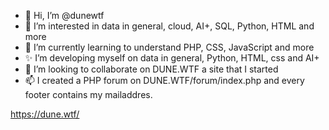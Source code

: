 - 👋 Hi, I’m @dunewtf
- 👀 I’m interested in data in general, cloud, AI+, SQL, Python, HTML and more
- 🌱 I’m currently learning to understand PHP, CSS, JavaScript and more 
- ✨ I’m developing myself on data in general, Python, HTML, css and AI+
- 💞️ I’m looking to collaborate on DUNE.WTF a site that I started
- 📫 I created a PHP forum on DUNE.WTF/forum/index.php and every footer contains my mailaddres. 

https://dune.wtf/

<!---
𝐃𝐔𝐍𝐄.𝐖𝐓𝐅
--->
